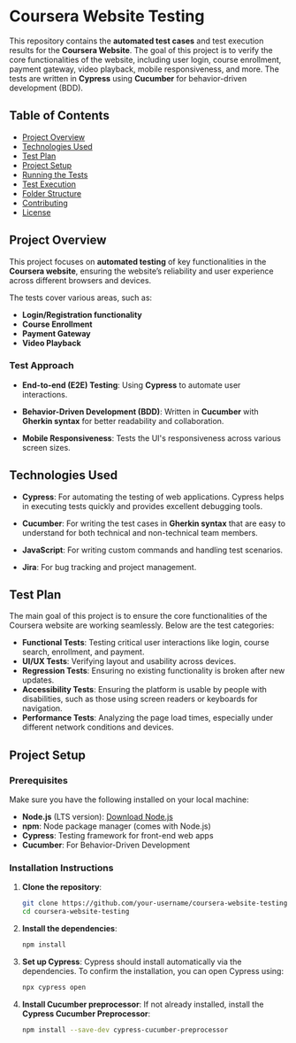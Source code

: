 
# Coursera Website Testing

This repository contains the **automated test cases** and test execution results for the **Coursera Website**. The goal of this project is to verify the core functionalities of the website, including user login, course enrollment, payment gateway, video playback, mobile responsiveness, and more. The tests are written in **Cypress** using **Cucumber** for behavior-driven development (BDD).

## Table of Contents
- [Project Overview](#project-overview)
- [Technologies Used](#technologies-used)
- [Test Plan](#test-plan)
- [Project Setup](#project-setup)
- [Running the Tests](#running-the-tests)
- [Test Execution](#test-execution)
- [Folder Structure](#folder-structure)
- [Contributing](#contributing)
- [License](#license)

## Project Overview

This project focuses on **automated testing** of key functionalities in the **Coursera website**, ensuring the website’s reliability and user experience across different browsers and devices. 

The tests cover various areas, such as:
- **Login/Registration functionality**
- **Course Enrollment**
- **Payment Gateway**
- **Video Playback**


### Test Approach
- **End-to-end (E2E) Testing**: Using **Cypress** to automate user interactions.
- **Behavior-Driven Development (BDD)**: Written in **Cucumber** with **Gherkin syntax** for better readability and collaboration.

- **Mobile Responsiveness**: Tests the UI's responsiveness across various screen sizes.

## Technologies Used

- **Cypress**: For automating the testing of web applications. Cypress helps in executing tests quickly and provides excellent debugging tools.
- **Cucumber**: For writing the test cases in **Gherkin syntax** that are easy to understand for both technical and non-technical team members.
- **JavaScript**: For writing custom commands and handling test scenarios.

- **Jira**: For bug tracking and project management.


## Test Plan

The main goal of this project is to ensure the core functionalities of the Coursera website are working seamlessly. Below are the test categories:

- **Functional Tests**: Testing critical user interactions like login, course search, enrollment, and payment.
- **UI/UX Tests**: Verifying layout and usability across devices.
- **Regression Tests**: Ensuring no existing functionality is broken after new updates.
- **Accessibility Tests**: Ensuring the platform is usable by people with disabilities, such as those using screen readers or keyboards for navigation.
- **Performance Tests**: Analyzing the page load times, especially under different network conditions and devices.

## Project Setup

### Prerequisites

Make sure you have the following installed on your local machine:
- **Node.js** (LTS version): [Download Node.js](https://nodejs.org/)
- **npm**: Node package manager (comes with Node.js)
- **Cypress**: Testing framework for front-end web apps
- **Cucumber**: For Behavior-Driven Development

### Installation Instructions

1. **Clone the repository**:
    ```bash
    git clone https://github.com/your-username/coursera-website-testing.git
    cd coursera-website-testing
    ```

2. **Install the dependencies**:
    ```bash
    npm install
    ```

3. **Set up Cypress**:
    Cypress should install automatically via the dependencies. To confirm the installation, you can open Cypress using:
    ```bash
    npx cypress open
    ```

4. **Install Cucumber preprocessor**:
    If not already installed, install the **Cypress Cucumber Preprocessor**:
    ```bash
    npm install --save-dev cypress-cucumber-preprocessor
    ```


